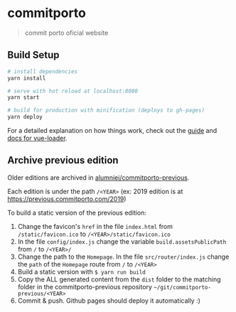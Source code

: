 # commitporto

> commit porto oficial website

## Build Setup

``` bash
# install dependencies
yarn install

# serve with hot reload at localhost:8080
yarn start

# build for production with minification (deploys to gh-pages)
yarn deploy

```

For a detailed explanation on how things work, check out the [guide](http://vuejs-templates.github.io/webpack/) and [docs for vue-loader](http://vuejs.github.io/vue-loader).

## Archive previous edition

Older editions are archived in [alumniei/commitporto-previous](https://github.com/alumniei/commitporto-previous/). 

Each edition is under the path `/<YEAR>` (ex: 2019 edition is at https://previous.commitporto.com/2019)

To build a static version of the previous edition:
1. Change the favicon's `href` in the file `index.html` from `/static/favicon.ico` to `/<YEAR>/static/favicon.ico`
1. In the file `config/index.js` change the variable `build.assetsPublicPath` from `/` to `/<YEAR>/`
1. Change the path to the `Homepage`. In the file `src/router/index.js` change the `path` of the `Homepage` route from `/` to `/<YEAR>`
1. Build a static version with `$ yarn run build`
1. Copy the ALL generated content from the `dist` folder to the matching folder in the commitporto-previous repository `~/git/commitporto-previous/<YEAR>`
1. Commit & push. Github pages should deploy it automatically :)
